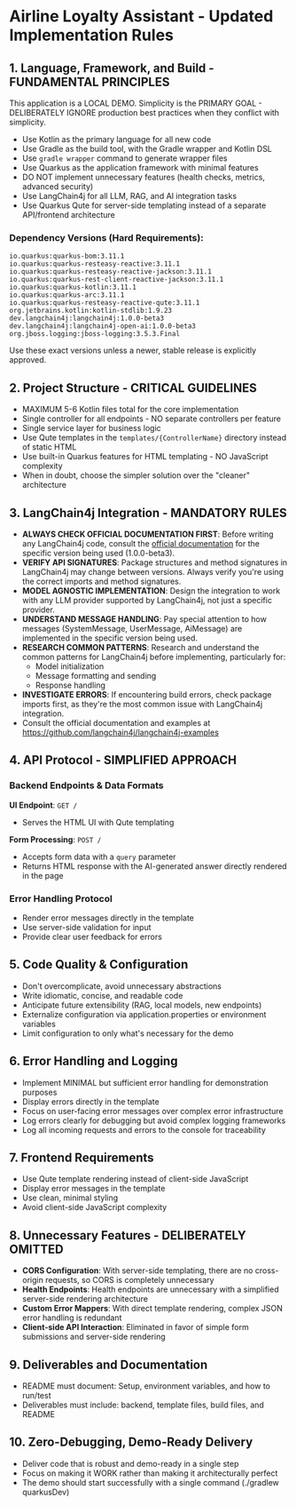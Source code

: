 # Airline Loyalty Assistant - Updated Implementation Rules

## 1. Language, Framework, and Build - FUNDAMENTAL PRINCIPLES
This application is a LOCAL DEMO. Simplicity is the PRIMARY GOAL - DELIBERATELY IGNORE production best practices when they conflict with simplicity.
- Use Kotlin as the primary language for all new code
- Use Gradle as the build tool, with the Gradle wrapper and Kotlin DSL
- Use `gradle wrapper` command to generate wrapper files
- Use Quarkus as the application framework with minimal features
- DO NOT implement unnecessary features (health checks, metrics, advanced security)
- Use LangChain4j for all LLM, RAG, and AI integration tasks
- Use Quarkus Qute for server-side templating instead of a separate API/frontend architecture

### Dependency Versions (Hard Requirements):
```
io.quarkus:quarkus-bom:3.11.1
io.quarkus:quarkus-resteasy-reactive:3.11.1
io.quarkus:quarkus-resteasy-reactive-jackson:3.11.1
io.quarkus:quarkus-rest-client-reactive-jackson:3.11.1
io.quarkus:quarkus-kotlin:3.11.1
io.quarkus:quarkus-arc:3.11.1
io.quarkus:quarkus-resteasy-reactive-qute:3.11.1
org.jetbrains.kotlin:kotlin-stdlib:1.9.23
dev.langchain4j:langchain4j:1.0.0-beta3
dev.langchain4j:langchain4j-open-ai:1.0.0-beta3
org.jboss.logging:jboss-logging:3.5.3.Final
```
Use these exact versions unless a newer, stable release is explicitly approved.

## 2. Project Structure - CRITICAL GUIDELINES
- MAXIMUM 5-6 Kotlin files total for the core implementation
- Single controller for all endpoints - NO separate controllers per feature
- Single service layer for business logic
- Use Qute templates in the `templates/{ControllerName}` directory instead of static HTML
- Use built-in Quarkus features for HTML templating - NO JavaScript complexity
- When in doubt, choose the simpler solution over the "cleaner" architecture

## 3. LangChain4j Integration - MANDATORY RULES
- **ALWAYS CHECK OFFICIAL DOCUMENTATION FIRST**: Before writing any LangChain4j code, consult the [official documentation](https://docs.langchain4j.dev/) for the specific version being used (1.0.0-beta3).
- **VERIFY API SIGNATURES**: Package structures and method signatures in LangChain4j may change between versions. Always verify you're using the correct imports and method signatures.
- **MODEL AGNOSTIC IMPLEMENTATION**: Design the integration to work with any LLM provider supported by LangChain4j, not just a specific provider.
- **UNDERSTAND MESSAGE HANDLING**: Pay special attention to how messages (SystemMessage, UserMessage, AiMessage) are implemented in the specific version being used.
- **RESEARCH COMMON PATTERNS**: Research and understand the common patterns for LangChain4j before implementing, particularly for:
  - Model initialization
  - Message formatting and sending
  - Response handling
- **INVESTIGATE ERRORS**: If encountering build errors, check package imports first, as they're the most common issue with LangChain4j integration.
- Consult the official documentation and examples at https://github.com/langchain4j/langchain4j-examples

## 4. API Protocol - SIMPLIFIED APPROACH

### Backend Endpoints & Data Formats

**UI Endpoint**: `GET /`
- Serves the HTML UI with Qute templating

**Form Processing**: `POST /`
- Accepts form data with a `query` parameter
- Returns HTML response with the AI-generated answer directly rendered in the page

### Error Handling Protocol
- Render error messages directly in the template
- Use server-side validation for input
- Provide clear user feedback for errors

## 5. Code Quality & Configuration
- Don't overcomplicate, avoid unnecessary abstractions
- Write idiomatic, concise, and readable code
- Anticipate future extensibility (RAG, local models, new endpoints)
- Externalize configuration via application.properties or environment variables
- Limit configuration to only what's necessary for the demo

## 6. Error Handling and Logging
- Implement MINIMAL but sufficient error handling for demonstration purposes
- Display errors directly in the template
- Focus on user-facing error messages over complex error infrastructure
- Log errors clearly for debugging but avoid complex logging frameworks
- Log all incoming requests and errors to the console for traceability

## 7. Frontend Requirements
- Use Qute template rendering instead of client-side JavaScript
- Display error messages in the template
- Use clean, minimal styling
- Avoid client-side JavaScript complexity

## 8. Unnecessary Features - DELIBERATELY OMITTED
- **CORS Configuration**: With server-side templating, there are no cross-origin requests, so CORS is completely unnecessary
- **Health Endpoints**: Health endpoints are unnecessary with a simplified server-side rendering architecture
- **Custom Error Mappers**: With direct template rendering, complex JSON error handling is redundant
- **Client-side API Interaction**: Eliminated in favor of simple form submissions and server-side rendering

## 9. Deliverables and Documentation
- README must document: Setup, environment variables, and how to run/test
- Deliverables must include: backend, template files, build files, and README

## 10. Zero-Debugging, Demo-Ready Delivery
- Deliver code that is robust and demo-ready in a single step
- Focus on making it WORK rather than making it architecturally perfect
- The demo should start successfully with a single command (./gradlew quarkusDev)
